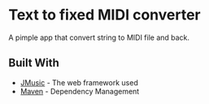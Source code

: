 # Text to fixed MIDI converter

A pimple app that convert string to MIDI file and back.

## Built With

* [JMusic](http://explodingart.com/jmusic/) - The web framework used
* [Maven](https://maven.apache.org/) - Dependency Management
